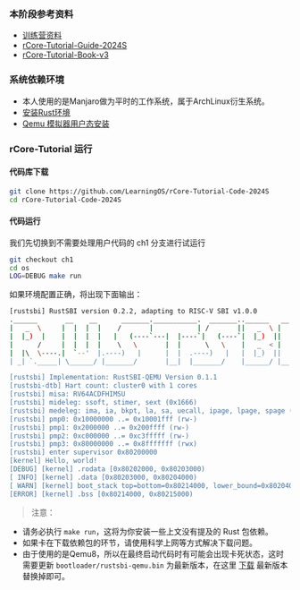 ### 本阶段参考资料

- [训练营资料](https://github.com/LearningOS/rust-based-os-comp2024/blob/main/2024-spring-scheduling-2.md)
- [rCore-Tutorial-Guide-2024S](https://learningos.cn/rCore-Tutorial-Guide-2024S/index.html)
- [rCore-Tutorial-Book-v3](https://rcore-os.cn/rCore-Tutorial-Book-v3/index.html)

### 系统依赖环境

- 本人使用的是Manjaro做为平时的工作系统，属于ArchLinux衍生系统。
- [安装Rust环境](./附1：安装Rust环境.md)
- [Qemu 模拟器用户态安装](附2：Qemu%20模拟器用户态安装.md)

### rCore-Tutorial 运行

#### 代码库下载
```bash
git clone https://github.com/LearningOS/rCore-Tutorial-Code-2024S
cd rCore-Tutorial-Code-2024S
```

#### 代码运行

我们先切换到不需要处理用户代码的 ch1 分支进行试运行

```bash
git checkout ch1
cd os
LOG=DEBUG make run
```

如果环境配置正确，将出现下面输出：

```bash
[rustsbi] RustSBI version 0.2.2, adapting to RISC-V SBI v1.0.0
.______       __    __      _______.___________.  _______..______   __
|   _  \     |  |  |  |    /       |           | /       ||   _  \ |  |
|  |_)  |    |  |  |  |   |   (----`---|  |----`|   (----`|  |_)  ||  |
|      /     |  |  |  |    \   \       |  |      \   \    |   _  < |  |
|  |\  \----.|  `--'  |.----)   |      |  |  .----)   |   |  |_)  ||  |
| _| `._____| \______/ |_______/       |__|  |_______/    |______/ |__|

[rustsbi] Implementation: RustSBI-QEMU Version 0.1.1
[rustsbi-dtb] Hart count: cluster0 with 1 cores
[rustsbi] misa: RV64ACDFHIMSU
[rustsbi] mideleg: ssoft, stimer, sext (0x1666)
[rustsbi] medeleg: ima, ia, bkpt, la, sa, uecall, ipage, lpage, spage (0xb1ab)
[rustsbi] pmp0: 0x10000000 ..= 0x10001fff (rw-)
[rustsbi] pmp1: 0x2000000 ..= 0x200ffff (rw-)
[rustsbi] pmp2: 0xc000000 ..= 0xc3fffff (rw-)
[rustsbi] pmp3: 0x80000000 ..= 0x8fffffff (rwx)
[rustsbi] enter supervisor 0x80200000
[kernel] Hello, world!
[DEBUG] [kernel] .rodata [0x80202000, 0x80203000)
[ INFO] [kernel] .data [0x80203000, 0x80204000)
[ WARN] [kernel] boot_stack top=bottom=0x80214000, lower_bound=0x80204000
[ERROR] [kernel] .bss [0x80214000, 0x80215000)
```

> 注意：
- 请务必执行 `make run`，这将为你安装一些上文没有提及的 Rust 包依赖。
- 如果卡在下载依赖包的环节，请使用科学上网等方式解决下载问题。
- 由于使用的是Qemu8，所以在最终启动代码时有可能会出现卡死状态，这时需要更新 `bootloader/rustsbi-qemu.bin` 为最新版本，在这里 [下载](https://github.com/rustsbi/rustsbi-qemu/releases) 最新版本替换掉即可。